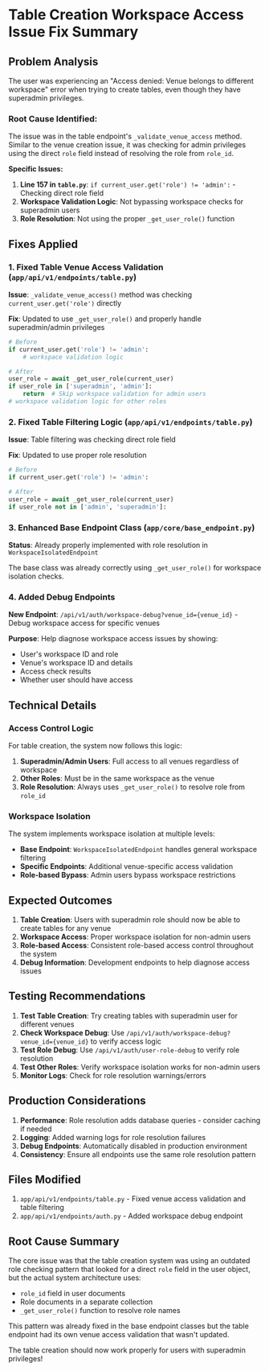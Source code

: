 # Table Creation Workspace Access Issue Fix Summary

## Problem Analysis

The user was experiencing an "Access denied: Venue belongs to different workspace" error when trying to create tables, even though they have superadmin privileges.

### Root Cause Identified:

The issue was in the table endpoint's `_validate_venue_access` method. Similar to the venue creation issue, it was checking for admin privileges using the direct `role` field instead of resolving the role from `role_id`.

**Specific Issues:**
1. **Line 157 in `table.py`**: `if current_user.get('role') != 'admin':` - Checking direct role field
2. **Workspace Validation Logic**: Not bypassing workspace checks for superadmin users
3. **Role Resolution**: Not using the proper `_get_user_role()` function

## Fixes Applied

### 1. Fixed Table Venue Access Validation (`app/api/v1/endpoints/table.py`)

**Issue**: `_validate_venue_access()` method was checking `current_user.get('role')` directly

**Fix**: Updated to use `_get_user_role()` and properly handle superadmin/admin privileges

```python
# Before
if current_user.get('role') != 'admin':
    # workspace validation logic

# After  
user_role = await _get_user_role(current_user)
if user_role in ['superadmin', 'admin']:
    return  # Skip workspace validation for admin users
# workspace validation logic for other roles
```

### 2. Fixed Table Filtering Logic (`app/api/v1/endpoints/table.py`)

**Issue**: Table filtering was checking direct role field

**Fix**: Updated to use proper role resolution

```python
# Before
if current_user.get('role') != 'admin':

# After
user_role = await _get_user_role(current_user)
if user_role not in ['admin', 'superadmin']:
```

### 3. Enhanced Base Endpoint Class (`app/core/base_endpoint.py`)

**Status**: Already properly implemented with role resolution in `WorkspaceIsolatedEndpoint`

The base class was already correctly using `_get_user_role()` for workspace isolation checks.

### 4. Added Debug Endpoints

**New Endpoint**: `/api/v1/auth/workspace-debug?venue_id={venue_id}` - Debug workspace access for specific venues

**Purpose**: Help diagnose workspace access issues by showing:
- User's workspace ID and role
- Venue's workspace ID and details
- Access check results
- Whether user should have access

## Technical Details

### Access Control Logic

For table creation, the system now follows this logic:

1. **Superadmin/Admin Users**: Full access to all venues regardless of workspace
2. **Other Roles**: Must be in the same workspace as the venue
3. **Role Resolution**: Always uses `_get_user_role()` to resolve role from `role_id`

### Workspace Isolation

The system implements workspace isolation at multiple levels:
- **Base Endpoint**: `WorkspaceIsolatedEndpoint` handles general workspace filtering
- **Specific Endpoints**: Additional venue-specific access validation
- **Role-based Bypass**: Admin users bypass workspace restrictions

## Expected Outcomes

1. **Table Creation**: Users with superadmin role should now be able to create tables for any venue
2. **Workspace Access**: Proper workspace isolation for non-admin users
3. **Role-based Access**: Consistent role-based access control throughout the system
4. **Debug Information**: Development endpoints to help diagnose access issues

## Testing Recommendations

1. **Test Table Creation**: Try creating tables with superadmin user for different venues
2. **Check Workspace Debug**: Use `/api/v1/auth/workspace-debug?venue_id={venue_id}` to verify access logic
3. **Test Role Debug**: Use `/api/v1/auth/user-role-debug` to verify role resolution
4. **Test Other Roles**: Verify workspace isolation works for non-admin users
5. **Monitor Logs**: Check for role resolution warnings/errors

## Production Considerations

1. **Performance**: Role resolution adds database queries - consider caching if needed
2. **Logging**: Added warning logs for role resolution failures
3. **Debug Endpoints**: Automatically disabled in production environment
4. **Consistency**: Ensure all endpoints use the same role resolution pattern

## Files Modified

1. `app/api/v1/endpoints/table.py` - Fixed venue access validation and table filtering
2. `app/api/v1/endpoints/auth.py` - Added workspace debug endpoint

## Root Cause Summary

The core issue was that the table creation system was using an outdated role checking pattern that looked for a direct `role` field in the user object, but the actual system architecture uses:

- `role_id` field in user documents
- Role documents in a separate collection
- `_get_user_role()` function to resolve role names

This pattern was already fixed in the base endpoint classes but the table endpoint had its own venue access validation that wasn't updated.

The table creation should now work properly for users with superadmin privileges!